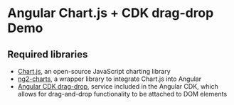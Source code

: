 # Angular Chart.js + CDK drag-drop Demo

## Required libraries

- [Chart.js](https://www.chartjs.org/), an open-source JavaScript charting library
- [ng2-charts](https://www.npmjs.com/package/ng2-charts), a wrapper library to integrate Chart.js into Angular
- [Angular CDK drag-drop](https://material.angular.io/cdk/drag-drop/api), service included in the Angular CDK, which allows for drag-and-drop functionality to be attached to DOM elements
